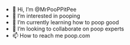 - 👋 Hi, I’m @MrPooPPitPee
- 👀 I’m interested in pooping
- 🌱 I’m currently learning how to poop good
- 💞️ I’m looking to collaborate on poop experts
- 📫 How to reach me poop.com

<!---
MrPooPPitPee/MrPooPPitPee is a ✨ special ✨ repository because its `README.md` (this file) appears on your GitHub profile.
You can click the Preview link to take a look at your changes.
--->
